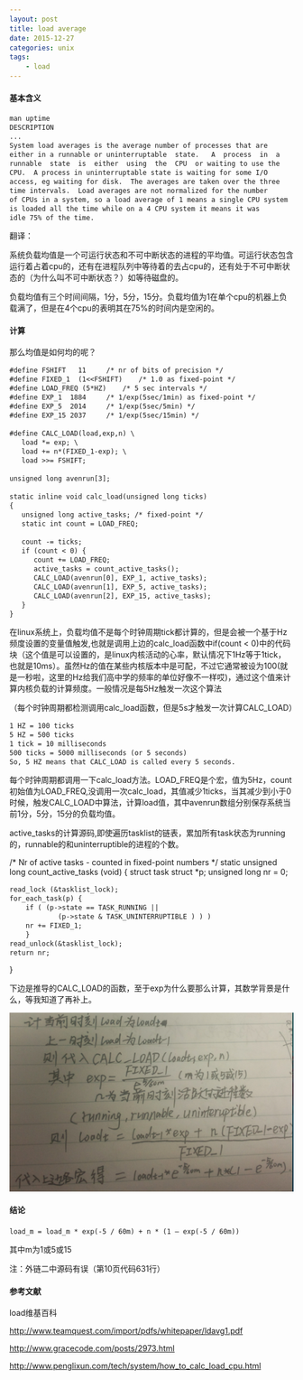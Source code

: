 ```yaml
---
layout: post
title: load average
date: 2015-12-27
categories: unix
tags:
    - load
---
```


#### 基本含义

    man uptime
    DESCRIPTION
    ...
    System load averages is the average number of processes that are either in a runnable or uninterruptable  state.   A  process  in  a
    runnable  state  is  either  using  the  CPU  or waiting to use the CPU.  A process in uninterruptable state is waiting for some I/O
    access, eg waiting for disk.  The averages are taken over the three time intervals.  Load averages are not normalized for the number
    of CPUs in a system, so a load average of 1 means a single CPU system is loaded all the time while on a 4 CPU system it means it was
    idle 75% of the time.
翻译：

系统负载均值是一个可运行状态和不可中断状态的进程的平均值。可运行状态包含运行着占着cpu的，还有在进程队列中等待着的去占cpu的，还有处于不可中断状态的（为什么叫不可中断状态？）如等待磁盘的。

负载均值有三个时间间隔，1分，5分，15分。负载均值为1在单个cpu的机器上负载满了，但是在4个cpu的表明其在75%的时间内是空闲的。

#### 计算
那么均值是如何均的呢？

    #define FSHIFT   11		/* nr of bits of precision */
    #define FIXED_1  (1<<FSHIFT)	/* 1.0 as fixed-point */
    #define LOAD_FREQ (5*HZ)	/* 5 sec intervals */
    #define EXP_1  1884		/* 1/exp(5sec/1min) as fixed-point */
    #define EXP_5  2014		/* 1/exp(5sec/5min) */
    #define EXP_15 2037		/* 1/exp(5sec/15min) */

    #define CALC_LOAD(load,exp,n) \
       load *= exp; \
       load += n*(FIXED_1-exp); \
       load >>= FSHIFT;

    unsigned long avenrun[3];

    static inline void calc_load(unsigned long ticks)
    {
       unsigned long active_tasks; /* fixed-point */
       static int count = LOAD_FREQ;

       count -= ticks;
       if (count < 0) {
          count += LOAD_FREQ;
          active_tasks = count_active_tasks();
          CALC_LOAD(avenrun[0], EXP_1, active_tasks);
          CALC_LOAD(avenrun[1], EXP_5, active_tasks);
          CALC_LOAD(avenrun[2], EXP_15, active_tasks);
       }
    }

在linux系统上，负载均值不是每个时钟周期tick都计算的，但是会被一个基于Hz频度设置的变量值触发,也就是调用上边的calc_load函数中if(count < 0)中的代码块（这个值是可以设置的，是linux内核活动的心率，默认情况下1Hz等于1tick，也就是10ms）。虽然Hz的值在某些内核版本中是可配，不过它通常被设为100(就是一秒啦，这里的Hz给我们高中学的频率的单位好像不一样哎)，通过这个值来计算内核负载的计算频度。一般情况是每5Hz触发一次这个算法

（每个时钟周期都检测调用calc_load函数，但是5s才触发一次计算CALC_LOAD）

    1 HZ = 100 ticks
    5 HZ = 500 ticks
    1 tick = 10 milliseconds
    500 ticks = 5000 milliseconds (or 5 seconds)
    So, 5 HZ means that CALC_LOAD is called every 5 seconds.

每个时钟周期都调用一下calc_load方法。LOAD_FREQ是个宏，值为5Hz，count初始值为LOAD_FREQ,没调用一次calc_load，其值减少1ticks，当其减少到小于0时候，触发CALC_LOAD中算法，计算load值，其中avenrun数组分别保存系统当前1分，5分，15分的负载均值。

active_tasks的计算源码,即使遍历tasklist的链表，累加所有task状态为running的，runnable的和uninterruptible的进程的个数。

/* Nr of active tasks - counted in fixed-point numbers
*/
static unsigned long count_active_tasks (void) {
    struct task struct *p;
    unsigned long nr = 0;

    read_lock (&tasklist_lock);
    for_each_task(p) {
        if ( (p->state == TASK_RUNNING ||
                (p->state & TASK_UNINTERRUPTIBLE ) ) )
        nr += FIXED_1;
        }
    read_unlock(&tasklist_lock);
    return nr;
}

下边是推导的CALC_LOAD的函数，至于exp为什么要那么计算，其数学背景是什么，等我知道了再补上。

![load计算](/images/unix/load_compute.png)

#### 结论

`load_m = load_m * exp(-5 / 60m) + n * (1 – exp(-5 / 60m))`

其中m为1或5或15

注：外链二中源码有误（第10页代码631行）

#### 参考文献
load维基百科

<http://www.teamquest.com/import/pdfs/whitepaper/ldavg1.pdf>

<http://www.gracecode.com/posts/2973.html>

<http://www.penglixun.com/tech/system/how_to_calc_load_cpu.html>
